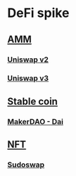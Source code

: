 # DeFi spike

## [AMM](https://github.com/0xnogo/defi-spike/tree/main/amm)
### [Uniswap v2](https://github.com/0xnogo/defi-spike/blob/main/amm/uniswapv2.md)
### [Uniswap v3](https://github.com/0xnogo/defi-spike/blob/main/amm/uniswapv3.md)

## [Stable coin](https://github.com/0xnogo/defi-spike/tree/main/stable)
### [MakerDAO - Dai](https://github.com/0xnogo/defi-spike/blob/main/stable/dai.md)

## [NFT](https://github.com/0xnogo/defi-spike/tree/main/nft)
### [Sudoswap](https://github.com/0xnogo/defi-spike/blob/main/nft/sudoswap.md)